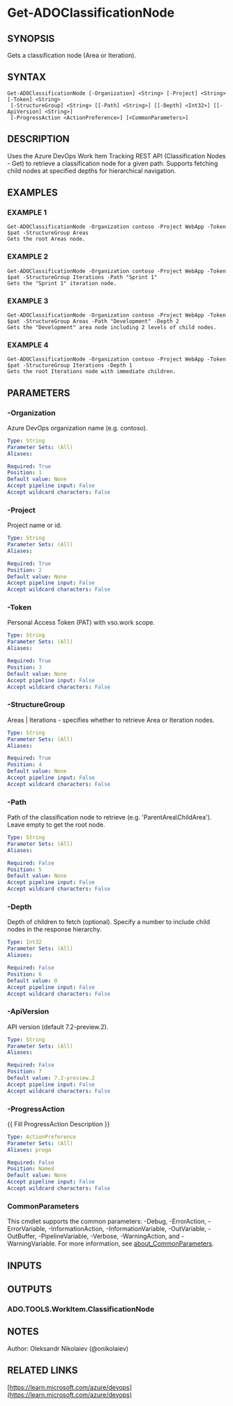 ﻿---
external help file: ado.core-help.xml
Module Name: ado.core
online version: https://learn.microsoft.com/azure/devops
schema: 2.0.0
---

# Get-ADOClassificationNode

## SYNOPSIS
Gets a classification node (Area or Iteration).

## SYNTAX

```
Get-ADOClassificationNode [-Organization] <String> [-Project] <String> [-Token] <String>
 [-StructureGroup] <String> [[-Path] <String>] [[-Depth] <Int32>] [[-ApiVersion] <String>]
 [-ProgressAction <ActionPreference>] [<CommonParameters>]
```

## DESCRIPTION
Uses the Azure DevOps Work Item Tracking REST API (Classification Nodes - Get) to
retrieve a classification node for a given path.
Supports fetching child nodes
at specified depths for hierarchical navigation.

## EXAMPLES

### EXAMPLE 1
```
Get-ADOClassificationNode -Organization contoso -Project WebApp -Token $pat -StructureGroup Areas
Gets the root Areas node.
```

### EXAMPLE 2
```
Get-ADOClassificationNode -Organization contoso -Project WebApp -Token $pat -StructureGroup Iterations -Path "Sprint 1"
Gets the "Sprint 1" iteration node.
```

### EXAMPLE 3
```
Get-ADOClassificationNode -Organization contoso -Project WebApp -Token $pat -StructureGroup Areas -Path "Development" -Depth 2
Gets the "Development" area node including 2 levels of child nodes.
```

### EXAMPLE 4
```
Get-ADOClassificationNode -Organization contoso -Project WebApp -Token $pat -StructureGroup Iterations -Depth 1
Gets the root Iterations node with immediate children.
```

## PARAMETERS

### -Organization
Azure DevOps organization name (e.g.
contoso).

```yaml
Type: String
Parameter Sets: (All)
Aliases:

Required: True
Position: 1
Default value: None
Accept pipeline input: False
Accept wildcard characters: False
```

### -Project
Project name or id.

```yaml
Type: String
Parameter Sets: (All)
Aliases:

Required: True
Position: 2
Default value: None
Accept pipeline input: False
Accept wildcard characters: False
```

### -Token
Personal Access Token (PAT) with vso.work scope.

```yaml
Type: String
Parameter Sets: (All)
Aliases:

Required: True
Position: 3
Default value: None
Accept pipeline input: False
Accept wildcard characters: False
```

### -StructureGroup
Areas | Iterations - specifies whether to retrieve Area or Iteration nodes.

```yaml
Type: String
Parameter Sets: (All)
Aliases:

Required: True
Position: 4
Default value: None
Accept pipeline input: False
Accept wildcard characters: False
```

### -Path
Path of the classification node to retrieve (e.g.
'ParentArea\ChildArea').
Leave empty to get the root node.

```yaml
Type: String
Parameter Sets: (All)
Aliases:

Required: False
Position: 5
Default value: None
Accept pipeline input: False
Accept wildcard characters: False
```

### -Depth
Depth of children to fetch (optional).
Specify a number to include child nodes
in the response hierarchy.

```yaml
Type: Int32
Parameter Sets: (All)
Aliases:

Required: False
Position: 6
Default value: 0
Accept pipeline input: False
Accept wildcard characters: False
```

### -ApiVersion
API version (default 7.2-preview.2).

```yaml
Type: String
Parameter Sets: (All)
Aliases:

Required: False
Position: 7
Default value: 7.2-preview.2
Accept pipeline input: False
Accept wildcard characters: False
```

### -ProgressAction
{{ Fill ProgressAction Description }}

```yaml
Type: ActionPreference
Parameter Sets: (All)
Aliases: proga

Required: False
Position: Named
Default value: None
Accept pipeline input: False
Accept wildcard characters: False
```

### CommonParameters
This cmdlet supports the common parameters: -Debug, -ErrorAction, -ErrorVariable, -InformationAction, -InformationVariable, -OutVariable, -OutBuffer, -PipelineVariable, -Verbose, -WarningAction, and -WarningVariable. For more information, see [about_CommonParameters](http://go.microsoft.com/fwlink/?LinkID=113216).

## INPUTS

## OUTPUTS

### ADO.TOOLS.WorkItem.ClassificationNode
## NOTES
Author: Oleksandr Nikolaiev (@onikolaiev)

## RELATED LINKS

[https://learn.microsoft.com/azure/devops](https://learn.microsoft.com/azure/devops)

